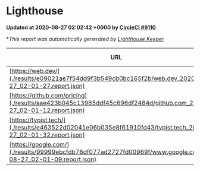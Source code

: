 
# Lighthouse

**Updated at 2020-08-27 02:02:42 +0000 by [CircleCI #9110](https://circleci.com/gh/ItinerisLtd/lighthouse-keeper-example/9110)**

**This report was automatically generated by [Lighthouse Keeper](https://github.com/itinerisltd/lighthouse-keeper)*

| URL | Performance | Accessibility | Best Practices | SEO | PWA | Updated At |
| --- | --- | --- | --- | --- | --- | --- |
| [https://web.dev/](./results/e09021ae7f54dd9f3b549cb0bc165f2b/web.dev_2020-08-27_02-01-27.report.json) | 0.97 | 1 | 0.93 | 1 | 0.96 | 2020-08-27T02:01:27.451Z |
| [https://github.com/pricing](./results/aae423b045c13965ddf45c696df2484d/github.com_2020-08-27_02-01-12.report.json) | 0.55 | 0.96 | 0.93 | 0.92 | 0.54 | 2020-08-27T02:01:12.308Z |
| [https://typist.tech/](./results/e463522d02041e06b035e8f61910fd43/typist.tech_2020-08-27_02-01-32.report.json) | 0.86 | 0.92 | 0.93 | 0.98 | 0.57 | 2020-08-27T02:01:32.482Z |
| [https://google.com/](./results/99999ebcfdb78df077ad2727fd00969f/www.google.com_2020-08-27_02-01-09.report.json) | 0.74 | 0.9 | 0.93 | 0.85 | 0.54 | 2020-08-27T02:01:09.543Z |
